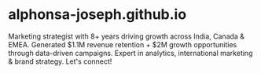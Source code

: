 # alphonsa-joseph.github.io
Marketing strategist with 8+ years driving growth across India, Canada &amp; EMEA. Generated $1.1M revenue retention + $2M growth opportunities through data-driven campaigns. Expert in analytics, international marketing &amp; brand strategy. Let's connect!
